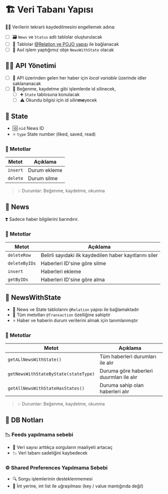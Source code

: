 # 🏗️ Veri Tabanı Yapısı

👮‍♂️ Verilerin tekrarlı kaydedilmesini engellemek adına:

- [ ] 🗃️ `News` ve `Status` adlı tablolar oluşturulacak
- [ ] 🔗 Tablolar [@Relation ve POJO yapısı](https://developer.android.com/reference/androidx/room/Relation.html) ile bağlanacak
- [ ] 🐣 Asıl işlem yaptığımız obje `NewsWithState` olacak

## 👨‍💼 API Yönetimi

- [ ] 📂 API üzerinden gelen her haber için *local variable* üzerinde idler saklananacak
- [ ] 🧹 Beğenme, kaydetme gibi işlemlerde id silinecek,
  - [ ] ➕ `State` tablosuna konulacak
  - [ ] ⚠️ Okundu bilgisi için id silin**me**yecek

## 🐥 State

- 🆔 `nid` News ID
- ⭐ `type` State number (liked, saved, read)

### 💠 Metotlar

| Metot | Açıklama |
|-|-|
| `insert` | Durum ekleme
| `delete`| Durum silme

> 💡 Durumlar: Beğenme, kaydetme, okunma

## 📰 News

❣️ Sadece haber bilgilerini barındırır.

### 💠 Metotlar

| Metot | Açıklama |
|-|-|
| `deleteRow` | Belirli sayıdaki ilk kaydedilen haber kayıtlarını siler
| `deleteByIDs`| Haberleri ID'sine göre silme
| `insert` | Haberleri ekleme
| `getByIDs` | Haberleri ID'sine göre alma


## 🐣 NewsWithState

- 🔗 News ve State tablolarını `@Relation` yapısı ile bağlamaktadır
- 🚧 Tüm metotları `@Transaction` özelliğine sahiptir
- ⭐ Haber ve haberin durum verilerini almak için tanımlanmıştır

### 💠 Metotlar

| Metot | Açıklama |
| - | - |
| `getALlNewsWithState()` | Tüm haberleri durumları ile alır
| `getNewsWithStateByState(stateType)` | Duruma göre haberleri duurmları ile alır
| `getAllNewsWithStateHasStates()` | Duruma sahip olan haberleri alır

> 💡 Durumlar: Beğenme, kaydetme, okunma

## 📝 DB Notları

### 📉 Feeds yapılmama sebebi

- 🎳 Veri sayısı arttıkça sorguların maaliyeti artacaç
- 📉 Veri tabanı sadeliğini kaybedecek

### ⚙️ Shared Preferences Yapılmama Sebebi

- 🔍 Sorgu işlemlerinin desteklenmemesi
- 🚄 İnt yerine, int list ile uğraşılması (key / value mantığında değil)
